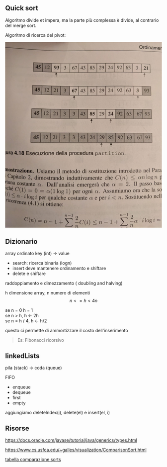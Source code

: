 ## Quick sort

Algoritmo divide et impera, ma la parte più complessa è divide, al contrario del merge sort.

Algoritmo di ricerca del pivot:

![Algoritmo di ricerca del pivot](img/quick.jpg)
 
## Dizionario
array ordinato key (int) -> value
- search: ricerca binaria  (logn)
- insert deve mantenere ordinamento e shiftare
- delete e shiftare

raddoppiamento e dimezzamento ( doubling and halving)

h dimensione array, n numero di elementi
$$ n <= h < 4n$$  

se n = 0 h = 1  
se n > h, h <- 2h  
se n = h / 4, h <- h/2  

questo ci permette di ammortizzare il costo dell'inserimento

> Es: Fibonacci ricorsivo 

## linkedLists

pila (stack) -> coda (queue)

FIFO

- enqueue
- dequeue
- first
- empty

aggiungiamo deleteIndex(i), delete(el) e insert(el, i)


## Risorse

https://docs.oracle.com/javase/tutorial/java/generics/types.html

https://www.cs.usfca.edu/~galles/visualization/ComparisonSort.html

[tabella comparazione sorts](https://en.wikipedia.org/wiki/Sorting_algorithm)